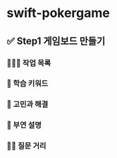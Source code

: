 # swift-pokergame
## ✅  Step1 게임보드 만들기
### **🧑🏼‍💻 작업 목록**

### **💭 학습 키워드**

### **🤔 고민과 해결**

### **💬 부연 설명**

### **🙋🏻 질문 거리**